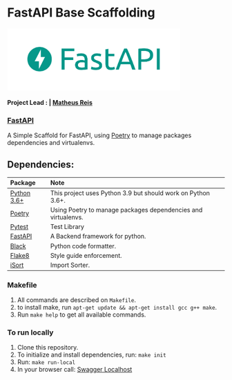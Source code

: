 FastAPI Base Scaffolding
=============================================================================

<img align="center" width="400" src="./images/fastapi-logo.png"/>

#### Project Lead : | [Matheus Reis](https://github.com/Matheuslr)

### [FastAPI](https://fastapi.tiangolo.com/)

A Simple Scaffold for FastAPI, using [Poetry](https://python-poetry.org/) to manage packages dependencies and virtualenvs.

## Dependencies: 

  |Package | Note |
  |:----|:------------|
  |[Python 3.6+](https://www.python.org/downloads/) | This project uses Python 3.9 but should work on Python 3.6+. |
  |[Poetry](https://python-poetry.org/) | Using Poetry to manage packages dependencies and virtualenvs. |
  |[Pytest](https://pycqa.github.io/isort/) | Test Library |
  |[FastAPI](https://github.com/tiangolo/fastapi) | A Backend framework for python. |
  |[Black](https://pypi.org/project/black/) | Python code formatter.  |
  |[Flake8](https://flake8.pycqa.org/en/latest/) | Style guide enforcement. |
  |[iSort](https://pycqa.github.io/isort/) | Import Sorter. |

### Makefile

1. All commands are described on `Makefile`.
2. to install make, run `apt-get update && apt-get install gcc g++ make`.
3. Run `make help` to get all available commands.

### To run locally
1. Clone this repository.
2. To initialize and install dependencies, run: `make init`
3. Run: `make run-local`
4. In your browser call: [Swagger Localhost](http://localhost:8000/docs)
